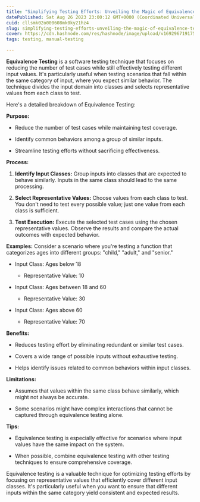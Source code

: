 ```yaml
---
title: "Simplifying Testing Efforts: Unveiling the Magic of Equivalence Testing"
datePublished: Sat Aug 26 2023 23:00:12 GMT+0000 (Coordinated Universal Time)
cuid: cllsmk02o000608mk0ky21hz4
slug: simplifying-testing-efforts-unveiling-the-magic-of-equivalence-testing
cover: https://cdn.hashnode.com/res/hashnode/image/upload/v1692967191757/e4bbea9d-b04a-4c17-a610-16ff45dbc568.avif
tags: testing, manual-testing

---
```


**Equivalence Testing** is a software testing technique that focuses on reducing the number of test cases while still effectively testing different input values. It's particularly useful when testing scenarios that fall within the same category of input, where you expect similar behavior. The technique divides the input domain into classes and selects representative values from each class to test.

Here's a detailed breakdown of Equivalence Testing:

**Purpose:**

* Reduce the number of test cases while maintaining test coverage.
    
* Identify common behaviors among a group of similar inputs.
    
* Streamline testing efforts without sacrificing effectiveness.
    

**Process:**

1. **Identify Input Classes:** Group inputs into classes that are expected to behave similarly. Inputs in the same class should lead to the same processing.
    
2. **Select Representative Values:** Choose values from each class to test. You don't need to test every possible value; just one value from each class is sufficient.
    
3. **Test Execution:** Execute the selected test cases using the chosen representative values. Observe the results and compare the actual outcomes with expected behavior.
    

**Examples:** Consider a scenario where you're testing a function that categorizes ages into different groups: "child," "adult," and "senior."

* Input Class: Ages below 18
    
    * Representative Value: 10
        
* Input Class: Ages between 18 and 60
    
    * Representative Value: 30
        
* Input Class: Ages above 60
    
    * Representative Value: 70
        

**Benefits:**

* Reduces testing effort by eliminating redundant or similar test cases.
    
* Covers a wide range of possible inputs without exhaustive testing.
    
* Helps identify issues related to common behaviors within input classes.
    

**Limitations:**

* Assumes that values within the same class behave similarly, which might not always be accurate.
    
* Some scenarios might have complex interactions that cannot be captured through equivalence testing alone.
    

**Tips:**

* Equivalence testing is especially effective for scenarios where input values have the same impact on the system.
    
* When possible, combine equivalence testing with other testing techniques to ensure comprehensive coverage.
    

Equivalence testing is a valuable technique for optimizing testing efforts by focusing on representative values that efficiently cover different input classes. It's particularly useful when you want to ensure that different inputs within the same category yield consistent and expected results.